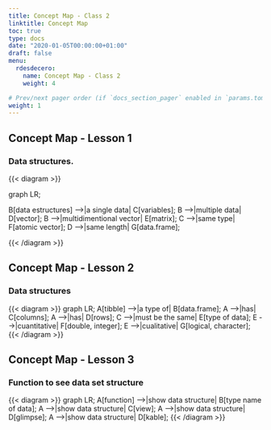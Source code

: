 ```yaml
---
title: Concept Map - Class 2
linktitle: Concept Map
toc: true
type: docs
date: "2020-01-05T00:00:00+01:00"
draft: false
menu:
  rdesdecero:
    name: Concept Map - Class 2
    weight: 4

# Prev/next pager order (if `docs_section_pager` enabled in `params.toml`)
weight: 1
---
```



## Concept Map - Lesson 1
### Data structures. 


{{< diagram >}}

graph LR;

B[data estructures] -->|a single data| C[variables]; 
B -->|multiple data| D[vector]; 
B -->|multidimentional vector| E[matrix];
C -->|same type| F[atomic vector];
D -->|same length| G[data.frame];

{{< /diagram >}}

## Concept Map - Lesson 2
### Data structures

{{< diagram >}}
graph LR;
A[tibble] -->|a type of| B[data.frame];
A -->|has| C[columns];
A -->|has| D[rows];
C -->|must be the same| E[type of data];
E -->|cuantitative| F[double, integer];
E -->|cualitative| G[logical, character];
{{< /diagram >}}

## Concept Map - Lesson 3
### Function to see data set structure

{{< diagram >}}
graph LR;
A[function] -->|show data structure| B[type name of data];
A -->|show data structure| C[view];
A -->|show data structure| D[glimpse];
A -->|show data structure| D[kable];
{{< /diagram >}}


